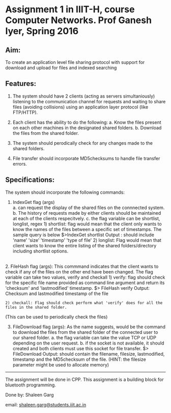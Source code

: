 Assignment 1 in IIIT-H, course Computer Networks. Prof Ganesh Iyer, Spring 2016
==

Aim:
----
To create an application level file sharing protocol with support for download and upload for files and indexed searching

Features:
---
1. The system should have 2 clients (acting as servers simultaniously) listening to the communication channel for requests and waiting to share files (avoiding collisions) using an application layer protocol (like FTP/HTTP). 

2. Each client has the ability to do the following:
    a. Know the files present on each other machines in the designated shared folders.
    b. Download the files from the shared folder.

3. The system should perodically check for any changes made to the shared folders.

4. File transfer should incorporate MD5checksums to handle file transfer errors.

Specifications:
---
The system should incorporate the following commands:

1. IndexGet flag (args)\
    a. can request the display of the shared files on the connnected system.
    b. The history of requests made by either clients should be maintained at each of the clients respecitvely.
    c. the flag variable can be shortlist, longlist, regex
        1) shortlist:
            flag would mean that the client only wants to know the names of the files between a specific set of timestamps. The sample query is below
            $>IndexGet shortlist <starttimestamp> <endtimestamp>
            Output : should include 'name' 'size' 'timestamp' 'type of file'
        2) longlist:
            Flag would mean that client wants to know the entire listing of the shared folders/directory including shortlist options.
<br/>
2. FileHash flag (args):
This commmand indicates that the client wants to check if any of the files on the other end have been changed. The flag variable can take two values, verify and checkall
    1) verify: flag should check for the specific file name provided as command line argument and return its 'checksum' and 'lastmodified' timestamp.
    $> FileHash verify <filename>
    Output: Checksum and lastmodified timestamp of the file

    2) checkall: Flag should check perform what 'verify' does for all the files in the shared folder.
(This can be used to periodically check the files)

3. FileDownload flag (args):
As the name suggests, would be the command to download the files from the shared folder of the connected user to our shared folder.
    a. the flag variable can take the value TCP or UDP depending on the user request.
    b. if the socket is not available, it should created and both clients must use this socket for file transfer.
        $> FileDownload <filename>
        Output: should contain the filename, filesize, lastmodified, timestamp and the MD5checksum of the file.
(HINT: the filesize parameter might be used to allocate memory)

******

The assignment will be done in CPP. This assignment is a building block for bluetooth programming.

Done by:
Shaleen Garg

email: shaleen.garg@students.iiit.ac.in
